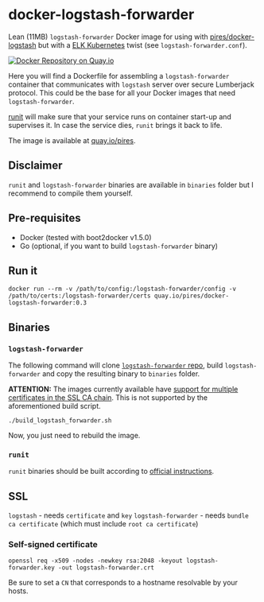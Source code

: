 
# docker-logstash-forwarder
Lean (11MB) `logstash-forwarder` Docker image for using with [pires/docker-logstash](http://github.com/pires/docker-logstash) but with a [ELK Kubernetes](https://github.com/pires/kubernetes-elk-cluster) twist (see `logstash-forwarder.conf`).

[![Docker Repository on Quay.io](https://quay.io/repository/pires/docker-logstash-forwarder/status "Docker Repository on Quay.io")](https://quay.io/repository/pires/docker-logstash-forwarder)

Here you will find a Dockerfile for assembling a `logstash-forwarder` container that communicates with `logstash` server over secure Lumberjack protocol. This could be the base for all your Docker images that need `logstash-forwarder`.

[runit](http://smarden.org/runit/) will make sure that your service runs on container start-up and supervises it. In case the service dies, `runit` brings it back to life. 

The image is available at [quay.io/pires](https://quay.io/repository/pires/docker-logstash-forwarder).

## Disclaimer 

`runit` and `logstash-forwarder` binaries are available in `binaries` folder but I recommend to compile them yourself.

## Pre-requisites

* Docker (tested with boot2docker v1.5.0)
* Go (optional, if you want to build `logstash-forwarder` binary)

## Run it

```
docker run --rm -v /path/to/config:/logstash-forwarder/config -v /path/to/certs:/logstash-forwarder/certs quay.io/pires/docker-logstash-forwarder:0.3
```

## Binaries

### `logstash-forwarder`

The following command will clone [`logstash-forwarder` repo](git://github.com/elasticsearch/logstash-forwarder.git), build `logstash-forwarder` and copy the resulting binary to `binaries` folder.

**ATTENTION:** The images currently available have [support for multiple certificates in the SSL CA chain](https://github.com/elastic/logstash-forwarder/pull/261). This is not supported by the aforementioned build script.

```
./build_logstash_forwarder.sh
```

Now, you just need to rebuild the image.

### `runit`

`runit` binaries should be built according to [official instructions](http://smarden.org/runit/install.html).


## SSL

`logstash` - needs `certificate` and `key`
`logstash-forwarder` - needs `bundle ca certificate` (which must include `root ca certificate`)

### Self-signed certificate

```
openssl req -x509 -nodes -newkey rsa:2048 -keyout logstash-forwarder.key -out logstash-forwarder.crt
```

Be sure to set a `CN` that corresponds to a hostname resolvable by your hosts.
